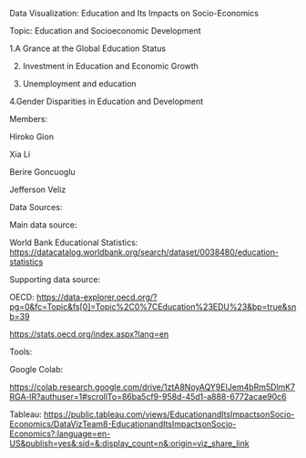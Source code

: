 Data Visualization: Education and Its Impacts on Socio-Economics

Topic: Education and Socioeconomic Development 


1.A Grance at the Global Education Status

2. Investment in Education and Economic Growth

3. Unemployment and education

4.Gender Disparities in Education and Development


Members:

Hiroko Gion 

Xia Li

Berire Goncuoglu

Jefferson Veliz 


Data Sources:

Main data source: 

World Bank Educational Statistics: https://datacatalog.worldbank.org/search/dataset/0038480/education-statistics

Supporting data source: 

OECD: https://data-explorer.oecd.org/?pg=0&fc=Topic&fs[0]=Topic%2C0%7CEducation%23EDU%23&bp=true&snb=39

https://stats.oecd.org/index.aspx?lang=en

Tools:

Google Colab: 

https://colab.research.google.com/drive/1ztA8NoyAQY9EIJem4bRm5DlmK7RGA-lR?authuser=1#scrollTo=86ba5cf9-958d-45d1-a888-6772acae90c6

Tableau:
https://public.tableau.com/views/EducationandItsImpactsonSocio-Economics/DataVizTeam8-EducationandItsImpactsonSocio-Economics?:language=en-US&publish=yes&:sid=&:display_count=n&:origin=viz_share_link
